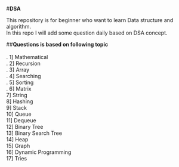  #**DSA**  <br />
 
 This repository is for beginner who want to learn Data structure and algorithm.<br />
 In this repo I will add some question daily based on DSA concept.<br />
   
##**Questions is based on following topic**<br /><br />. 
    1] Mathematical <br />. 
    2] Recursion <br />. 
    3] Array <br />. 
    4] Searching <br />. 
    5] Sorting <br />. 
    6] Matrix <br />
    7] String <br />
    8] Hashing <br />
    9] Stack <br />
    10] Queue <br />
    11] Dequeue <br />
    12] Binary Tree <br />
    13] Binary Search Tree <br />
    14] Heap <br />
    15] Graph <br />
    16] Dynamic Programming <br />
    17] Tries <br />
    
